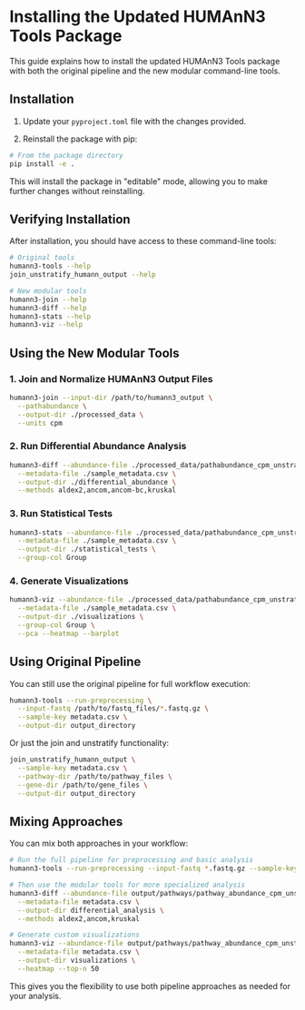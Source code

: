 # Installing the Updated HUMAnN3 Tools Package

This guide explains how to install the updated HUMAnN3 Tools package with both the original pipeline and the new modular command-line tools.

## Installation

1. Update your `pyproject.toml` file with the changes provided.

2. Reinstall the package with pip:

```bash
# From the package directory
pip install -e .
```

This will install the package in "editable" mode, allowing you to make further changes without reinstalling.

## Verifying Installation

After installation, you should have access to these command-line tools:

```bash
# Original tools
humann3-tools --help
join_unstratify_humann_output --help

# New modular tools
humann3-join --help
humann3-diff --help
humann3-stats --help
humann3-viz --help
```

## Using the New Modular Tools

### 1. Join and Normalize HUMAnN3 Output Files

```bash
humann3-join --input-dir /path/to/humann3_output \
  --pathabundance \
  --output-dir ./processed_data \
  --units cpm
```

### 2. Run Differential Abundance Analysis

```bash
humann3-diff --abundance-file ./processed_data/pathabundance_cpm_unstratified.tsv \
  --metadata-file ./sample_metadata.csv \
  --output-dir ./differential_abundance \
  --methods aldex2,ancom,ancom-bc,kruskal
```

### 3. Run Statistical Tests

```bash
humann3-stats --abundance-file ./processed_data/pathabundance_cpm_unstratified.tsv \
  --metadata-file ./sample_metadata.csv \
  --output-dir ./statistical_tests \
  --group-col Group
```

### 4. Generate Visualizations

```bash
humann3-viz --abundance-file ./processed_data/pathabundance_cpm_unstratified.tsv \
  --metadata-file ./sample_metadata.csv \
  --output-dir ./visualizations \
  --group-col Group \
  --pca --heatmap --barplot
```

## Using Original Pipeline

You can still use the original pipeline for full workflow execution:

```bash
humann3-tools --run-preprocessing \
  --input-fastq /path/to/fastq_files/*.fastq.gz \
  --sample-key metadata.csv \
  --output-dir output_directory
```

Or just the join and unstratify functionality:

```bash
join_unstratify_humann_output \
  --sample-key metadata.csv \
  --pathway-dir /path/to/pathway_files \
  --gene-dir /path/to/gene_files \
  --output-dir output_directory
```

## Mixing Approaches

You can mix both approaches in your workflow:

```bash
# Run the full pipeline for preprocessing and basic analysis
humann3-tools --run-preprocessing --input-fastq *.fastq.gz --sample-key metadata.csv

# Then use the modular tools for more specialized analysis
humann3-diff --abundance-file output/pathways/pathway_abundance_cpm_unstratified.tsv \
  --metadata-file metadata.csv \
  --output-dir differential_analysis \
  --methods aldex2,ancom,kruskal

# Generate custom visualizations
humann3-viz --abundance-file output/pathways/pathway_abundance_cpm_unstratified.tsv \
  --metadata-file metadata.csv \
  --output-dir visualizations \
  --heatmap --top-n 50
```

This gives you the flexibility to use both pipeline approaches as needed for your analysis.
